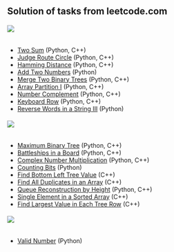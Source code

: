 ## Solution of tasks from leetcode.com
###### ![](https://pp.userapi.com/c639324/v639324632/40c5a/N-pUU-6lQ8Y.jpg) 
* [Two Sum](https://leetcode.com/problems/two-sum/description/) (Python, C++)
* [Judge Route Circle](https://leetcode.com/problems/judge-route-circle/description/) (Python, C++)
* [Hamming Distance](https://leetcode.com/problems/hamming-distance/description/) (Python, C++)
* [Add Two Numbers](https://leetcode.com/problems/add-two-numbers/description/) (Python)
* [Merge Two Binary Trees](https://leetcode.com/problems/merge-two-binary-trees/description/) (Python, C++)
* [Array Partition I](https://leetcode.com/problems/array-partition-i/description/) (Python, C++)
* [Number Complement](https://leetcode.com/problems/number-complement/description/) (Python, C++)
* [Keyboard Row](https://leetcode.com/problems/keyboard-row/description/) (Python, C++)
* [Reverse Words in a String III](https://leetcode.com/problems/reverse-words-in-a-string-iii/description/) (Python)
###### ![](https://pp.userapi.com/c639324/v639324632/40c61/3wPrZc_w8Uk.jpg) 
* [Maximum Binary Tree](https://leetcode.com/problems/maximum-binary-tree/description/) (Python, C++)
* [Battleships in a Board](https://leetcode.com/problems/battleships-in-a-board/description/) (Python, C++)
* [Complex Number Multiplication](https://leetcode.com/problems/complex-number-multiplication/description/) (Python, C++)
* [Counting Bits](https://leetcode.com/problems/counting-bits/description/) (Python)
* [Find Bottom Left Tree Value](https://leetcode.com/problems/find-bottom-left-tree-value/description/) (C++)
* [Find All Duplicates in an Array](https://leetcode.com/problems/find-all-duplicates-in-an-array/description/) (C++)
* [Queue Reconstruction by Height](https://leetcode.com/problems/queue-reconstruction-by-height/description/) (Python, C++)
* [Single Element in a Sorted Array](https://leetcode.com/problems/single-element-in-a-sorted-array/description/) (C++)
* [Find Largest Value in Each Tree Row](https://leetcode.com/problems/find-largest-value-in-each-tree-row/description/) (C++)
###### ![](https://pp.userapi.com/c639324/v639324632/40c68/BdaxhlvN3js.jpg) 
* [Valid Number](https://leetcode.com/problems/valid-number/description/) (Python)
